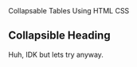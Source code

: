 <body>
<div class = "wrapper">
  <div class = "collapsible">
    <label>Collapsable Tables Using HTML CSS</label>
    <h2>Collapsible Heading</h2>
    <p>
      Huh, IDK but lets try anyway.
    </p>
  </div>
  </div>
  </body>
